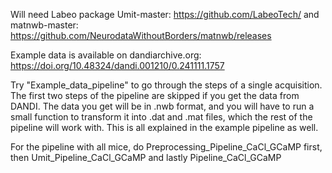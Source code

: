 Will need Labeo package Umit-master: https://github.com/LabeoTech/ and matnwb-master: https://github.com/NeurodataWithoutBorders/matnwb/releases

Example data is available on dandiarchive.org: https://doi.org/10.48324/dandi.001210/0.241111.1757 

Try "Example_data_pipeline" to go through the steps of a single acquisition. The first two steps of the pipeline are skipped if you get the data from DANDI. The data you get will be in .nwb format, and you will have to run a small function to transform it into .dat and .mat files, which the rest of the pipeline will work with. This is all explained in the example pipeline as well.  

For the pipeline with all mice, do Preprocessing_Pipeline_CaCl_GCaMP first, then Umit_Pipeline_CaCl_GCaMP and lastly Pipeline_CaCl_GCaMP
